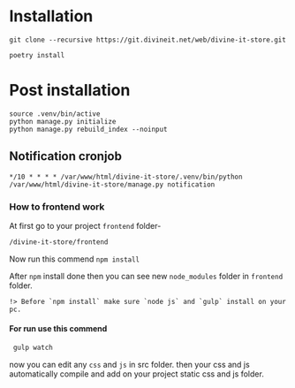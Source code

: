 # Installation
```sybase
git clone --recursive https://git.divineit.net/web/divine-it-store.git

poetry install
```

# Post installation
```sybase
source .venv/bin/active
python manage.py initialize
python manage.py rebuild_index --noinput
```

## Notification cronjob
```sybase
*/10 * * * * /var/www/html/divine-it-store/.venv/bin/python /var/www/html/divine-it-store/manage.py notification
```

### How to frontend work

At first go to your project `frontend` folder-
```bash
/divine-it-store/frontend
```

Now run this commend `npm install`

After `npm` install done then you can see new `node_modules` folder in `frontend` folder.

```
!> Before `npm install` make sure `node js` and `gulp` install on your pc.
```


#### For run use this commend
```bash
 gulp watch
```

now you can edit any `css` and `js` in src folder. then your css and js automatically compile and add on your
project static css and js folder.
